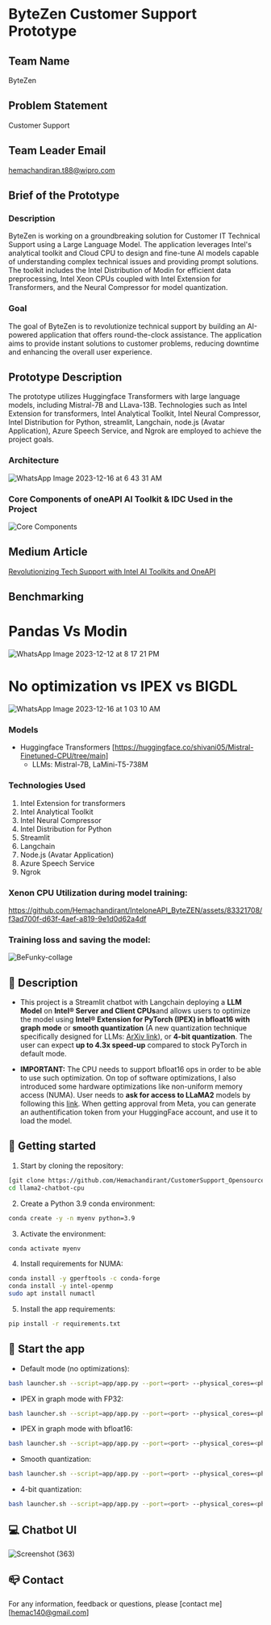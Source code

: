 # ByteZen Customer Support Prototype

## Team Name
ByteZen

## Problem Statement
Customer Support

## Team Leader Email
[hemachandiran.t88@wipro.com](mailto:hemachandiran.t88@wipro.com)

## Brief of the Prototype

### Description
ByteZen is working on a groundbreaking solution for Customer IT Technical Support using a Large Language Model. The application leverages Intel's analytical toolkit and Cloud CPU to design and fine-tune AI models capable of understanding complex technical issues and providing prompt solutions. The toolkit includes the Intel Distribution of Modin for efficient data preprocessing, Intel Xeon CPUs coupled with Intel Extension for Transformers, and the Neural Compressor for model quantization.

### Goal
The goal of ByteZen is to revolutionize technical support by building an AI-powered application that offers round-the-clock assistance. The application aims to provide instant solutions to customer problems, reducing downtime and enhancing the overall user experience.

## Prototype Description

The prototype utilizes Huggingface Transformers with large language models, including Mistral-7B and LLava-13B. Technologies such as Intel Extension for transformers, Intel Analytical Toolkit, Intel Neural Compressor, Intel Distribution for Python, streamlit, Langchain, node.js (Avatar Application), Azure Speech Service, and Ngrok are employed to achieve the project goals.

### Architecture
![WhatsApp Image 2023-12-16 at 6 43 31 AM](https://github.com/Hemachandirant/InteloneAPI_ByteZEN/assets/83321708/acfee12e-68f1-4144-952b-e670430cf8fc)


### Core Components of oneAPI AI Toolkit & IDC Used in the Project
![Core Components](https://github.com/Hemachandirant/Intel_Hackathon_Customer_Support-oneAPI/assets/83321708/dc0a4bb6-856b-4e65-bf4f-1930dc734f1f)

## Medium Article
[Revolutionizing Tech Support with Intel AI Toolkits and OneAPI](https://medium.com/@rshivanipriya/revolutionizing-tech-support-with-intel-ai-toolkits-and-oneapi-4cf7027909af)

## Benchmarking

# Pandas Vs Modin
![WhatsApp Image 2023-12-12 at 8 17 21 PM](https://github.com/Hemachandirant/InteloneAPI_ByteZEN/assets/83321708/6afe9bf2-a332-4866-afb2-5595ce3c4eab)

# No optimization vs IPEX vs BIGDL
![WhatsApp Image 2023-12-16 at 1 03 10 AM](https://github.com/Hemachandirant/InteloneAPI_ByteZEN/assets/83321708/042f084e-5982-40f4-86b8-6b7abea92979)

### Models
- Huggingface Transformers [https://huggingface.co/shivani05/Mistral-Finetuned-CPU/tree/main]
  - LLMs: Mistral-7B, LaMini-T5-738M

### Technologies Used
1. Intel Extension for transformers
2. Intel Analytical Toolkit
3. Intel Neural Compressor
4. Intel Distribution for Python
5. Streamlit
6. Langchain
7. Node.js (Avatar Application)
8. Azure Speech Service
9. Ngrok

### Xenon CPU Utilization during model training:

https://github.com/Hemachandirant/InteloneAPI_ByteZEN/assets/83321708/f3ad700f-d63f-4aef-a819-9e1d0d62a4df


### Training loss and saving the model:

![BeFunky-collage](https://github.com/Hemachandirant/Intel_Hackathon_Customer_Support-oneAPI/assets/83321708/ef4653da-1ffe-43d6-ba56-15fd14b4684c)

## :monocle_face: Description
- This project is a Streamlit chatbot with Langchain deploying a **LLM Model** on **Intel® Server and Client CPUs**and allows users to optimize the model using  **Intel® Extension for PyTorch (IPEX) in bfloat16 with graph mode** or **smooth quantization** (A new quantization technique specifically designed for LLMs: [ArXiv link](https://arxiv.org/pdf/2211.10438.pdf)), or **4-bit quantization**. The user can expect **up to 4.3x speed-up** compared to stock PyTorch in default mode.

- **IMPORTANT:** The CPU needs to support bfloat16 ops in order to be able to use such optimization. On top of software optimizations, I also introduced some hardware optimizations like non-uniform memory access (NUMA). User needs to **ask for access to LLaMA2** models by following this [link](https://huggingface.co/meta-llama#:~:text=Welcome%20to%20the%20official%20Hugging,processed%20within%201%2D2%20days). When getting approval from Meta, you can generate an authentification token from your HuggingFace account, and use it to load the model.

## :scroll: Getting started

1. Start by cloning the repository:  
```bash
[git clone https://github.com/Hemachandirant/CustomerSupport_OpensourceLLM.git](https://github.com/Hemachandirant/InteloneAPI_ByteZEN.git)
cd llama2-chatbot-cpu
```
2. Create a Python 3.9 conda environment:
```bash
conda create -y -n myenv python=3.9
```
3. Activate the environment:  
```bash
conda activate myenv
```
4. Install requirements for NUMA:  
```bash
conda install -y gperftools -c conda-forge
conda install -y intel-openmp
sudo apt install numactl
```
5. Install the app requirements:  
```bash
pip install -r requirements.txt
```

## :rocket: Start the app

- Default mode (no optimizations):
```bash
bash launcher.sh --script=app/app.py --port=<port> --physical_cores=<physical_cores> --auth_token=<auth_token>
```

- IPEX in graph mode with FP32:
```bash
bash launcher.sh --script=app/app.py --port=<port> --physical_cores=<physical_cores> --auth_token=<auth_token> --ipex --jit
```

- IPEX in graph mode with bfloat16:
```bash
bash launcher.sh --script=app/app.py --port=<port> --physical_cores=<physical_cores> --auth_token=<auth_token> --dtype=bfloat16 --ipex --jit
```

- Smooth quantization:
```bash
bash launcher.sh --script=app/app.py --port=<port> --physical_cores=<physical_cores> --auth_token=<auth_token> --sq
```

- 4-bit quantization:
```bash
bash launcher.sh --script=app/app.py --port=<port> --physical_cores=<physical_cores> --auth_token=<auth_token> --int4
```


## :computer: Chatbot UI
![Screenshot (363)](https://github.com/Hemachandirant/InteloneAPI_ByteZEN/assets/83321708/1156afde-30cf-4e3f-a587-6bec5f4d550d)

    


## :mailbox_closed: Contact
For any information, feedback or questions, please [contact me][hemac140@gmail.com]




[hemac-email]: mailto:hemac140@gmail.com


